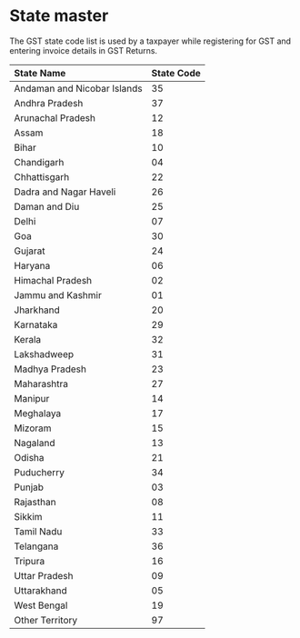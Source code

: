 # State master

The GST state code list is used by a taxpayer while registering for GST and entering invoice details in GST Returns.

| **State Name** | **State Code** |
| :--- | :--- |
| Andaman and Nicobar Islands | 35 |
| Andhra Pradesh | 37 |
| Arunachal Pradesh | 12 |
| Assam | 18 |
| Bihar | 10 |
| Chandigarh | 04 |
| Chhattisgarh | 22 |
| Dadra and Nagar Haveli | 26 |
| Daman and Diu | 25 |
| Delhi | 07 |
| Goa | 30 |
| Gujarat | 24 |
| Haryana | 06 |
| Himachal Pradesh | 02 |
| Jammu and Kashmir | 01 |
| Jharkhand | 20 |
| Karnataka | 29 |
| Kerala | 32 |
| Lakshadweep | 31 |
| Madhya Pradesh | 23 |
| Maharashtra | 27 |
| Manipur | 14 |
| Meghalaya | 17 |
| Mizoram | 15 |
| Nagaland | 13 |
| Odisha | 21 |
| Puducherry | 34 |
| Punjab | 03 |
| Rajasthan | 08 |
| Sikkim | 11 |
| Tamil Nadu | 33 |
| Telangana | 36 |
| Tripura | 16 |
| Uttar Pradesh | 09 |
| Uttarakhand | 05 |
| West Bengal | 19 |
| Other Territory | 97 |

